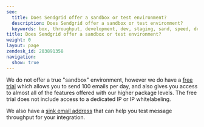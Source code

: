 ```yaml
---
seo:
  title: Does Sendgrid offer a sandbox or test environment?
  description: Does Sendgrid offer a sandbox or test environment?
  keywords: box, throughput, development, dev, staging, sand, speed, developers, test, sandbox, environment, trial
title: Does Sendgrid offer a sandbox or test environment?
weight: 0
layout: page
zendesk_id: 203891358
navigation:
  show: true
---
```


We do not offer a true "sandbox" environment, however we do have a [free trial](https://sendgrid.com/transactional-email/pricing) which allows you to send 100 emails per day, and also gives you access to almost all of the features offered with our higher package levels. The free trial does not include access to a dedicated IP or IP whitelabeling.

We also have a [sink email address]({{root_url}}/Classroom/Troubleshooting/Delivery_Issues/safely_test_your_sending_speed.html) that can help you test message throughput for your integration.
